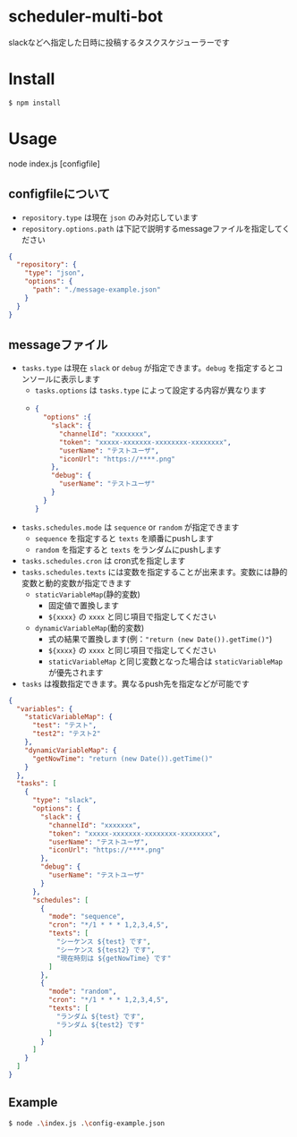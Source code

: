 # scheduler-multi-bot
slackなどへ指定した日時に投稿するタスクスケジューラーです

# Install
```sh
$ npm install
```

# Usage
node index.js [configfile]

## configfileについて
- `repository.type` は現在 `json` のみ対応しています
- `repository.options.path` は下記で説明するmessageファイルを指定してください
```json
{
  "repository": {
    "type": "json",
    "options": {
      "path": "./message-example.json"
    }
  }
}
```
## messageファイル
- `tasks.type` は現在 `slack` or `debug` が指定できます。`debug` を指定するとコンソールに表示します
  - `tasks.options` は `tasks.type` によって設定する内容が異なります
  - ```json
    {
      "options" :{
        "slack": {
          "channelId": "xxxxxxx",
          "token": "xxxxx-xxxxxxx-xxxxxxxx-xxxxxxxx",
          "userName": "テストユーザ",
          "iconUrl": "https://****.png"
        },
        "debug": {
          "userName": "テストユーザ"
        }
      }
    }
    ```
- `tasks.schedules.mode` は `sequence` or `random` が指定できます
  - `sequence` を指定すると `texts` を順番にpushします
  - `random` を指定すると `texts` をランダムにpushします
- `tasks.schedules.cron` は cron式を指定します
- `tasks.schedules.texts` には変数を指定することが出来ます。変数には静的変数と動的変数が指定できます
  - `staticVariableMap`(静的変数)
    - 固定値で置換します
    - `${xxxx}` の `xxxx` と同じ項目で指定してください 
  - `dynamicVariableMap`(動的変数)
    - 式の結果で置換します(例：`"return (new Date()).getTime()"`)
    - `${xxxx}` の `xxxx` と同じ項目で指定してください
    - `staticVariableMap` と同じ変数となった場合は `staticVariableMap` が優先されます
- `tasks` は複数指定できます。異なるpush先を指定などが可能です

```json
{
  "variables": {
    "staticVariableMap": {
      "test": "テスト",
      "test2": "テスト2"
    },
    "dynamicVariableMap": {
      "getNowTime": "return (new Date()).getTime()"
    }
  },
  "tasks": [
    {
      "type": "slack",
      "options": {
        "slack": {
          "channelId": "xxxxxxx",
          "token": "xxxxx-xxxxxxx-xxxxxxxx-xxxxxxxx",
          "userName": "テストユーザ",
          "iconUrl": "https://****.png"
        },
        "debug": {
          "userName": "テストユーザ"
        }
      },
      "schedules": [
        {
          "mode": "sequence",
          "cron": "*/1 * * * 1,2,3,4,5",
          "texts": [
            "シーケンス ${test} です",
            "シーケンス ${test2} です",
            "現在時刻は ${getNowTime} です"
          ]
        },
        {
          "mode": "random",
          "cron": "*/1 * * * 1,2,3,4,5",
          "texts": [
            "ランダム ${test} です",
            "ランダム ${test2} です"
          ]
        }
      ]
    }
  ]
}
```

## Example
```sh
$ node .\index.js .\config-example.json
```
